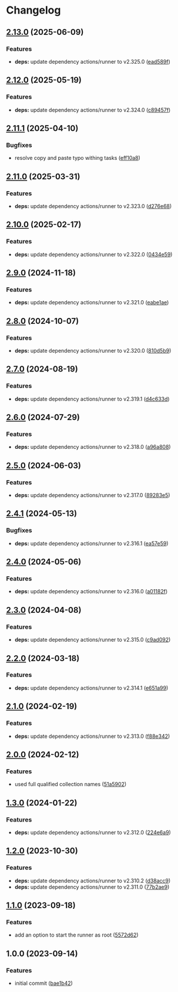 # Changelog

## [2.13.0](https://github.com/rolehippie/github-runner/compare/v2.12.0...v2.13.0) (2025-06-09)


### Features

* **deps:** update dependency actions/runner to v2.325.0 ([ead589f](https://github.com/rolehippie/github-runner/commit/ead589fdfa7f4caffc9908266b3e45330445864b))

## [2.12.0](https://github.com/rolehippie/github-runner/compare/v2.11.1...v2.12.0) (2025-05-19)


### Features

* **deps:** update dependency actions/runner to v2.324.0 ([c89457f](https://github.com/rolehippie/github-runner/commit/c89457f5884cddf2c2402583c4ffc0d873882046))

## [2.11.1](https://github.com/rolehippie/github-runner/compare/v2.11.0...v2.11.1) (2025-04-10)


### Bugfixes

* resolve copy and paste typo withing tasks ([eff10a8](https://github.com/rolehippie/github-runner/commit/eff10a88ead98d61a612b48b568fbf429bbae415))

## [2.11.0](https://github.com/rolehippie/github-runner/compare/v2.10.0...v2.11.0) (2025-03-31)


### Features

* **deps:** update dependency actions/runner to v2.323.0 ([d276e68](https://github.com/rolehippie/github-runner/commit/d276e68b98787df785947f89b3df8f8105dd8015))

## [2.10.0](https://github.com/rolehippie/github-runner/compare/v2.9.0...v2.10.0) (2025-02-17)


### Features

* **deps:** update dependency actions/runner to v2.322.0 ([0434e59](https://github.com/rolehippie/github-runner/commit/0434e596e177906752dcb4e79704f64c7b2aff55))

## [2.9.0](https://github.com/rolehippie/github-runner/compare/v2.8.0...v2.9.0) (2024-11-18)


### Features

* **deps:** update dependency actions/runner to v2.321.0 ([eabe1ae](https://github.com/rolehippie/github-runner/commit/eabe1ae382892b63cf355be2f6b383ef01a840ea))

## [2.8.0](https://github.com/rolehippie/github-runner/compare/v2.7.0...v2.8.0) (2024-10-07)


### Features

* **deps:** update dependency actions/runner to v2.320.0 ([810d5b9](https://github.com/rolehippie/github-runner/commit/810d5b9dae409143ca696e68bb3532af158e3983))

## [2.7.0](https://github.com/rolehippie/github-runner/compare/v2.6.0...v2.7.0) (2024-08-19)


### Features

* **deps:** update dependency actions/runner to v2.319.1 ([d4c633d](https://github.com/rolehippie/github-runner/commit/d4c633daf86ab159007cb9d8b0ead11d3988d4b1))

## [2.6.0](https://github.com/rolehippie/github-runner/compare/v2.5.0...v2.6.0) (2024-07-29)


### Features

* **deps:** update dependency actions/runner to v2.318.0 ([a96a808](https://github.com/rolehippie/github-runner/commit/a96a8087bc94fbe197ec73733b23cc50378815a9))

## [2.5.0](https://github.com/rolehippie/github-runner/compare/v2.4.1...v2.5.0) (2024-06-03)


### Features

* **deps:** update dependency actions/runner to v2.317.0 ([89283e5](https://github.com/rolehippie/github-runner/commit/89283e57a72c076d76c07f9827e3ff235713cb5c))

## [2.4.1](https://github.com/rolehippie/github-runner/compare/v2.4.0...v2.4.1) (2024-05-13)


### Bugfixes

* **deps:** update dependency actions/runner to v2.316.1 ([ea57e59](https://github.com/rolehippie/github-runner/commit/ea57e59863983052490804766abdffd4f423dec3))

## [2.4.0](https://github.com/rolehippie/github-runner/compare/v2.3.0...v2.4.0) (2024-05-06)


### Features

* **deps:** update dependency actions/runner to v2.316.0 ([a01182f](https://github.com/rolehippie/github-runner/commit/a01182f91389f7af0c46762200a6a96be74262d2))

## [2.3.0](https://github.com/rolehippie/github-runner/compare/v2.2.0...v2.3.0) (2024-04-08)


### Features

* **deps:** update dependency actions/runner to v2.315.0 ([c9ad092](https://github.com/rolehippie/github-runner/commit/c9ad0928cca58f219e3e98f7ac22ba2bbd7bc3cf))

## [2.2.0](https://github.com/rolehippie/github-runner/compare/v2.1.0...v2.2.0) (2024-03-18)


### Features

* **deps:** update dependency actions/runner to v2.314.1 ([e651a99](https://github.com/rolehippie/github-runner/commit/e651a99793c0ddda972d657d6ee9b51829923a36))

## [2.1.0](https://github.com/rolehippie/github-runner/compare/v2.0.0...v2.1.0) (2024-02-19)


### Features

* **deps:** update dependency actions/runner to v2.313.0 ([f88e342](https://github.com/rolehippie/github-runner/commit/f88e3421e800285c2fd69908f56db907900a3037))

## [2.0.0](https://github.com/rolehippie/github-runner/compare/v1.3.0...v2.0.0) (2024-02-12)


### Features

* used full qualified collection names ([51a5902](https://github.com/rolehippie/github-runner/commit/51a59021cd4199181c412afe5daaf8fb5a8abcc1))

## [1.3.0](https://github.com/rolehippie/github-runner/compare/v1.2.0...v1.3.0) (2024-01-22)


### Features

* **deps:** update dependency actions/runner to v2.312.0 ([224e6a9](https://github.com/rolehippie/github-runner/commit/224e6a954e2988041c985ce2f36b13c56c3996da))

## [1.2.0](https://github.com/rolehippie/github-runner/compare/v1.1.0...v1.2.0) (2023-10-30)


### Features

* **deps:** update dependency actions/runner to v2.310.2 ([d38acc9](https://github.com/rolehippie/github-runner/commit/d38acc98507d8aa63879994a4671938effe6abe1))
* **deps:** update dependency actions/runner to v2.311.0 ([77b2ae9](https://github.com/rolehippie/github-runner/commit/77b2ae9b5830b5025d9fb58744f31f847f72b127))

## [1.1.0](https://github.com/rolehippie/github-runner/compare/v1.0.0...v1.1.0) (2023-09-18)


### Features

* add an option to start the runner as root ([5572d62](https://github.com/rolehippie/github-runner/commit/5572d622092ca834fce76b98abb31163c8741c16))

## 1.0.0 (2023-09-14)


### Features

* initial commit ([bae1b42](https://github.com/rolehippie/github-runner/commit/bae1b4278f854cabce67806a1295d76d975435d1))
